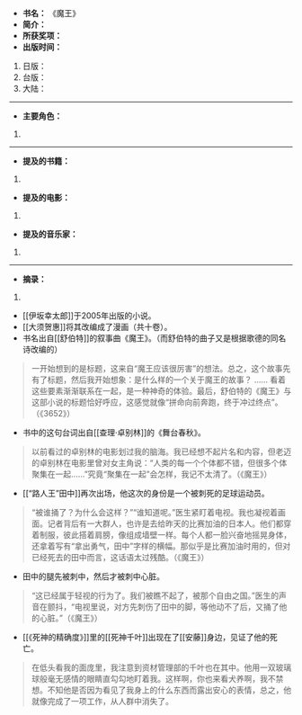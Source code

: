 
- **书名：** 《魔王》
- **简介：** 
- **所获奖项：** 
- **出版时间：** 
1. 日版：
2. 台版：
3. 大陆：

---

- **主要角色：**

1. 

---

- **提及的书籍：** 
1. 

- **提及的电影：** 
1. 

- **提及的音乐家：** 
1. 

---

- **摘录：** 

1. 


- [[伊坂幸太郎]]于2005年出版的小说。
- [[大须贺惠]]将其改编成了漫画（共十卷）。
- 书名出自[[舒伯特]]的叙事曲《魔王》。（而舒伯特的曲子又是根据歌德的同名诗改编的）
> 一开始想到的是标题，这来自“魔王应该很厉害”的想法。总之，这个故事先有了标题，然后我开始想象：是什么样的一个关于魔王的故事？
> ……
> 看着这些要素渐渐联系在一起，是一种神奇的体验。最后，舒伯特的《魔王》与这部小说的标题恰好呼应，这感觉就像“拼命向前奔跑，终于冲过终点”。（《3652》）

- 书中的这句台词出自[[查理·卓别林]]的《舞台春秋》。
> 以前看过的卓别林的电影划过我的脑海。我已经想不起片名和内容，但老迈的卓别林在电影里曾对女主角说：“人类的每一个个体都不错，但很多个体聚集在一起……”究竟“聚集在一起”会怎样，我记不太清了。（《魔王》）

- [[“路人王”田中]]再次出场，他这次的身份是一个被刺死的足球运动员。
> “被谁捅了？为什么会这样？”“谁知道呢。”医生紧盯着电视。我也凝视着画面。记者背后有一大群人，也许是去给昨天的比赛加油的日本人。他们都穿着制服，彼此搭着肩膀，像组成墙壁一样。每个人都一脸兴奋地摇晃身体，还拿着写有“拿出勇气，田中”字样的横幅。那似乎是比赛加油时用的，但对已经死去的田中而言，这话语太过残酷。（《魔王》）

- 田中的腿先被刺中，然后才被刺中心脏。
> “这已经属于轻视的行为了。我们被瞧不起了，被那个自由之国。”医生的声音在颤抖，“电视里说，对方先刺伤了田中的脚，等他动不了后，又捅了他的心脏。”（《魔王》）

- [[《死神的精确度》]]里的[[死神千叶]]出现在了[[安藤]]身边，见证了他的死亡。
> 在低头看我的面庞里，我注意到资材管理部的千叶也在其中。他用一双玻璃球般毫无感情的眼睛直勾勾地盯着我。这样啊，你也来看犬养啊，我不禁想。不知他是否因为看见了我身上的什么东西而露出安心的表情，总之，他就像完成了一项工作，从人群中消失了。